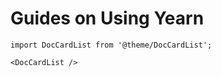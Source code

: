 # Guides on Using Yearn

```mdx-code-block
import DocCardList from '@theme/DocCardList';

<DocCardList />
```
